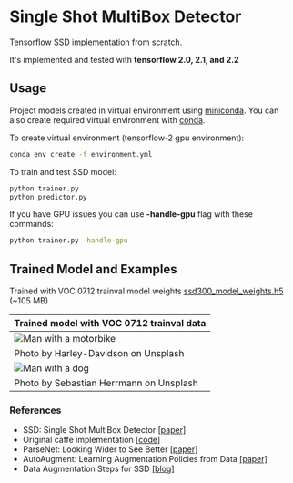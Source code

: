 # Single Shot MultiBox Detector

Tensorflow SSD implementation from scratch.

It's implemented and tested with **tensorflow 2.0, 2.1, and 2.2**

## Usage

Project models created in virtual environment using [miniconda](https://docs.conda.io/en/latest/miniconda.html).
You can also create required virtual environment with [conda](https://docs.conda.io/projects/conda/en/latest/user-guide/tasks/manage-environments.html#creating-an-environment-from-an-environment-yml-file).

To create virtual environment (tensorflow-2 gpu environment):

```sh
conda env create -f environment.yml
```

To train and test SSD model:

```sh
python trainer.py
python predictor.py
```

If you have GPU issues you can use **-handle-gpu** flag with these commands:

```sh
python trainer.py -handle-gpu
```

## Trained Model and Examples

Trained with VOC 0712 trainval model weights [ssd300_model_weights.h5](https://drive.google.com/open?id=1w_gq3WeqIveAyj4TD_09Oy6R5SJVt_hI) (~105 MB)

| Trained model with VOC 0712 trainval data |
| -------------- |
| ![Man with a motorbike](http://furkanomerustaoglu.com/wp-content/uploads/2020/04/man_motorbike.png) |
| Photo by Harley-Davidson on Unsplash |
| ![Man with a dog](http://furkanomerustaoglu.com/wp-content/uploads/2020/04/man_dog_cars.png) |
| Photo by Sebastian Herrmann on Unsplash |

### References

* SSD: Single Shot MultiBox Detector [[paper]](https://arxiv.org/abs/1512.02325)
* Original caffe implementation [[code]](https://github.com/weiliu89/caffe/tree/ssd)
* ParseNet: Looking Wider to See Better [[paper]](https://arxiv.org/abs/1506.04579)
* AutoAugment: Learning Augmentation Policies from Data [[paper]](https://arxiv.org/abs/1805.09501)
* Data Augmentation Steps for SSD [[blog]](http://www.telesens.co/2018/06/28/data-augmentation-in-ssd/#Data_Augmentation_Steps)
